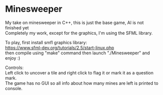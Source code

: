 # Minesweeper
My take on minesweeper in C++, this is just the base game, AI is not finished yet  
Completely my work, except for the graphics, I'm using the SFML library.  

To play, first install smfl graphics library:  
https://www.sfml-dev.org/tutorials/2.5/start-linux.php  
then compile using "make" command then launch "./Minesweeper" and enjoy :)

Controls:  
Left click to uncover a tile and right click to flag it or mark it as a question mark.  
The game has no GUI so all info about how many mines are left is printed to console.
